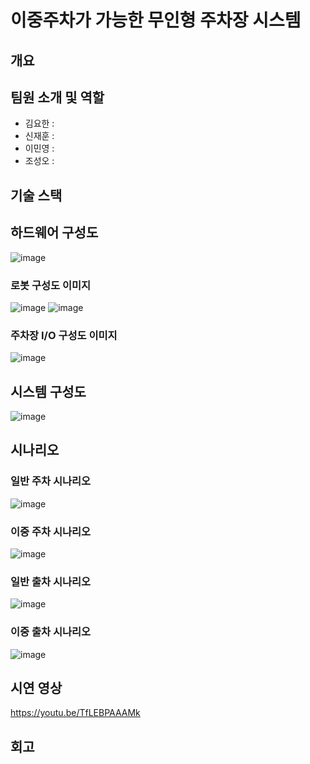 # 이중주차가 가능한 무인형 주차장 시스템

## 개요

## 팀원 소개 및 역할
- 김요한 :
- 신재훈 :
- 이민영 :
- 조성오 :

  
## 기술 스택

## 하드웨어 구성도
![image](https://github.com/user-attachments/assets/b4a3d992-3fb9-4150-b616-e69174afe8dd)

### 로봇 구성도 이미지
![image](https://github.com/user-attachments/assets/ff77e969-05ac-4c80-b0b8-200ef5b49f97)
![image](https://github.com/user-attachments/assets/4bf4ac64-b086-4a9c-80fc-0bb15606b858)

### 주차장 I/O 구성도 이미지
![image](https://github.com/user-attachments/assets/daf10c6b-2c99-413f-8e5e-31c702d14853)

## 시스템 구성도
![image](https://github.com/user-attachments/assets/5e52de9d-8f13-4407-9035-2709bc734408)

## 시나리오

### 일반 주차 시나리오
![image](https://github.com/user-attachments/assets/8ad0e26d-7881-4fee-affc-8aa6280991a4)

### 이중 주차 시나리오
![image](https://github.com/user-attachments/assets/06e3401e-9807-4f8d-9fdd-4c00100b1f8d)

### 일반 출차 시나리오
![image](https://github.com/user-attachments/assets/3120cc54-9425-48d0-82da-c553b46512e7)

### 이중 출차 시나리오
![image](https://github.com/user-attachments/assets/2bc0b1e1-542f-4d3d-9474-185c45a36bc6)

## 시연 영상
https://youtu.be/TfLEBPAAAMk

## 회고
